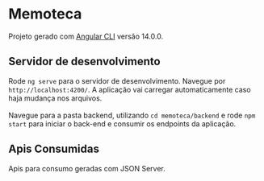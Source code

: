 # Memoteca

Projeto gerado com [Angular CLI](https://github.com/angular/angular-cli) versão 14.0.0.

## Servidor de desenvolvimento

Rode `ng serve` para o servidor de desenvolvimento. Navegue por `http://localhost:4200/`. A aplicação vai carregar automaticamente caso haja mudança nos arquivos.
<br><br>Navegue para a pasta backend, utilizando `cd memoteca/backend` e rode `npm start` para iniciar o back-end e consumir os endpoints da aplicação.

## Apis Consumidas

Apis para consumo geradas com JSON Server.



